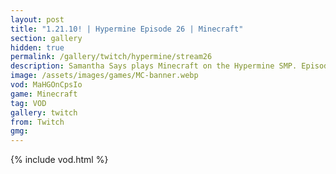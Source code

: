```yaml
---
layout: post
title: "1.21.10! | Hypermine Episode 26 | Minecraft"
section: gallery
hidden: true
permalink: /gallery/twitch/hypermine/stream26
description: Samantha Says plays Minecraft on the Hypermine SMP. Episode 26.
image: /assets/images/games/MC-banner.webp
vod: MaHGOnCpsIo
game: Minecraft
tag: VOD
gallery: twitch
from: Twitch
gmg:
---
```

{% include vod.html %}